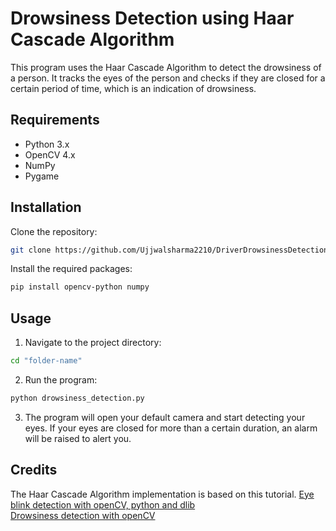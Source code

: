 # Drowsiness Detection using Haar Cascade Algorithm

This program uses the Haar Cascade Algorithm to detect the drowsiness of a person. It tracks the eyes of the person and checks if they are closed for a certain period of time, which is an indication of drowsiness.

## Requirements

- Python 3.x
- OpenCV 4.x
- NumPy
- Pygame

## Installation

Clone the repository:

```bash
git clone https://github.com/Ujjwalsharma2210/DriverDrowsinessDetection.git
```

Install the required packages:

```bash
pip install opencv-python numpy
```

## Usage

1. Navigate to the project directory:

```bash
cd "folder-name"
```

2. Run the program:

```bash
python drowsiness_detection.py
```

3. The program will open your default camera and start detecting your eyes. If your eyes are closed for more than a certain duration, an alarm will be raised to alert you.

## Credits

The Haar Cascade Algorithm implementation is based on this tutorial.
[Eye blink detection with openCV, python and dlib](https://pyimagesearch.com/2017/04/24/eye-blink-detection-opencv-python-dlib/)<br>
[Drowsiness detection with openCV](https://pyimagesearch.com/2017/05/08/drowsiness-detection-opencv/)

